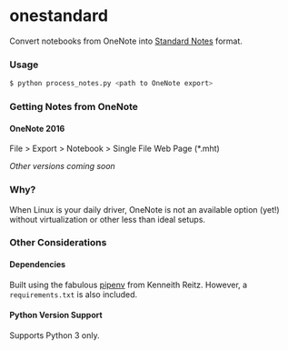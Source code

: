 # onestandard
Convert notebooks from OneNote into [Standard Notes](https://standardnotes.org) format.

### Usage
```bash
$ python process_notes.py <path to OneNote export>
```

### Getting Notes from OneNote
#### OneNote 2016
File > Export > Notebook > Single File Web Page (*.mht)

_Other versions coming soon_

### Why?
When Linux is your daily driver, OneNote is not an available option (yet!) without
virtualization or other less than ideal setups.

### Other Considerations
#### Dependencies
Built using the fabulous [pipenv](https://github.com/kennethreitz/pipenv) from Kenneith Reitz. 
However, a `requirements.txt` is also included.

#### Python Version Support
Supports Python 3 only.

